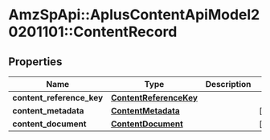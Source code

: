 # AmzSpApi::AplusContentApiModel20201101::ContentRecord

## Properties
Name | Type | Description | Notes
------------ | ------------- | ------------- | -------------
**content_reference_key** | [**ContentReferenceKey**](ContentReferenceKey.md) |  | 
**content_metadata** | [**ContentMetadata**](ContentMetadata.md) |  | [optional] 
**content_document** | [**ContentDocument**](ContentDocument.md) |  | [optional] 

